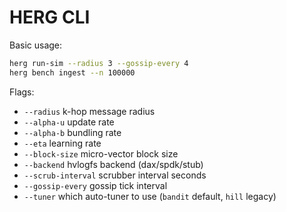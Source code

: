 # HERG CLI

Basic usage:

```bash
herg run-sim --radius 3 --gossip-every 4
herg bench ingest --n 100000
```

Flags:
- `--radius`          k-hop message radius
- `--alpha-u`         update rate
- `--alpha-b`         bundling rate
- `--eta`             learning rate
- `--block-size`      micro-vector block size
- `--backend`         hvlogfs backend (dax/spdk/stub)
- `--scrub-interval`  scrubber interval seconds
- `--gossip-every`    gossip tick interval
- `--tuner`           which auto-tuner to use (`bandit` default, `hill` legacy)
